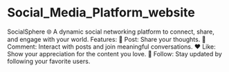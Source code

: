 # Social_Media_Platform_website
SocialSphere 🌐 
A dynamic social networking platform to connect, share, and engage with your world. 
Features: 
📝 Post: Share your thoughts. 
💬 Comment: Interact with posts and join meaningful conversations. 
❤️ Like: Show your appreciation for the content you love. 
👥 Follow: Stay updated by following your favorite users.
